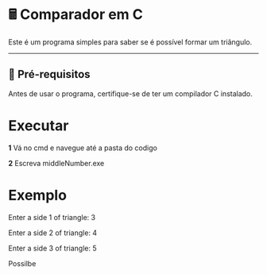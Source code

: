 # 🖩 Comparador em C  

Este é um programa simples para saber se é possível formar um triângulo.  

---

## 🔧 **Pré-requisitos**  

Antes de usar o programa, certifique-se de ter um compilador C instalado.
# **Executar**

**1** Vá no cmd e navegue até a pasta do codigo 

**2** Escreva middleNumber.exe

# **Exemplo**
Enter a side 1 of triangle:  3

Enter a side 2 of triangle:  4

Enter a side 3 of triangle:  5

Possilbe

